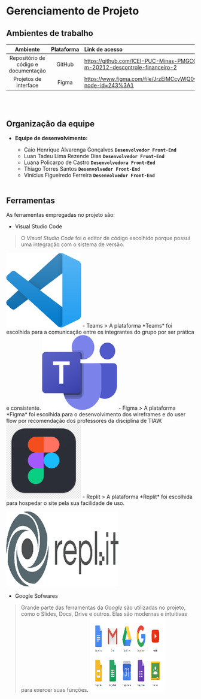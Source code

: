 # Gerenciamento de Projeto
## Ambientes de trabalho
|Ambiente|Plataforma|Link de acesso|
|:--------:|:----------:|:--------------|
|Repositório de código e documentação|GitHub|https://github.com/ICEI-PUC-Minas-PMGCC-TI/tiaw-pmg-cc-m-20212-descontrole-financeiro-2
|Projetos de interface|Figma|https://www.figma.com/file/JrzEIMCcyWlQ0vveJPtSdR/Wireframe?node-id=243%3A1

<br></br>

## Organização da equipe
* **Equipe de desenvolvimento:**

  * Caio Henrique Alvarenga Gonçalves **`Desenvolvedor Front-End`**
  * Luan Tadeu Lima Rezende Dias **`Desenvolvedor Front-End`**
  * Luana Policarpo de Castro **`Desenvolvedora Front-End`**
  * Thiago Torres Santos **`Desenvolvedor Front-End`**
  * Vinícius Figueiredo Ferreira **`Desenvolvedor Front-End`**
<br></br>

## Ferramentas

As ferramentas empregadas no projeto são:

- Visual Studio Code
> O *Visual Studio Code* foi o editor de código escolhido porque possui uma integração com o
sistema de versão.
<img src="images/vscode.png" width="200" height="200">
- Teams
> A plataforma *Teams* foi escolhida para a comunicação entre os integrantes do grupo por ser prática e consistente.
<img src="images/teams.png" width="200" height="200"></img>
- Figma
> A plataforma *Figma* foi escolhida para o desenvolvimento dos wireframes e do user flow por recomendação dos professores da disciplina de TIAW.
<img src="images/figma.png" width="200" height="200"></img>
- Replit
> A plataforma *Replit* foi escolhida para hospedar o site pela sua facilidade de uso.

<img src="images/replit.png" width="300" height="200"></img>
- Google Sofwares
> Grande parte das ferramentas da *Google* são utilizadas no projeto, como o Slides, Docs, Drive e outros. Elas são modernas e intuitivas para exercer suas funções.
<img src="images/google.png" width="200" height="200"></img>
